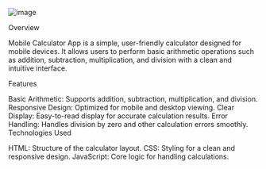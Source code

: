 ![image](https://github.com/user-attachments/assets/64c34ece-5629-4967-a21a-7b6788e2a1ee)

Overview

Mobile Calculator App is a simple, user-friendly calculator designed for mobile devices. It allows users to perform basic arithmetic operations such as addition, subtraction, multiplication, and division with a clean and intuitive interface.

Features

Basic Arithmetic: Supports addition, subtraction, multiplication, and division.
Responsive Design: Optimized for mobile and desktop viewing.
Clear Display: Easy-to-read display for accurate calculation results.
Error Handling: Handles division by zero and other calculation errors smoothly.
Technologies Used

HTML: Structure of the calculator layout.
CSS: Styling for a clean and responsive design.
JavaScript: Core logic for handling calculations.
